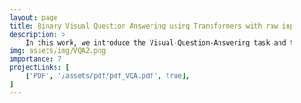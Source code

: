 ```yaml
---
layout: page
title: Binary Visual Question Answering using Transformers with raw inputs
description: >
    In this work, we introduce the Visual-Question-Answering task and the balanced binary visual-question-answering dataset. We propose two models, one that is used as a baseline model which is a latent Joint-Embedding model that utilizes Transformer networks to embed the visual and textual parts of the question. We then propose our main model which is an attention model that also utilizes transformer networks as the backbone and is able to achieve relatively good results and beats our baseline latent Joint-Embedding model with the added benefit of being able to see the attention mask to visualize where the model is looking with respect to the question. Finally, we provide visualizations of our model applied to the test set which shows which parts of the image the model is looking at to answer the question.
img: assets/img/VQA2.png
importance: 7
projectLinks: [
    ['PDF', '/assets/pdf/pdf_VQA.pdf', true], 
]
---
```

